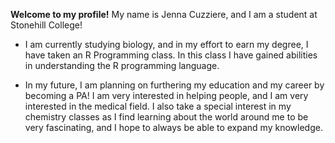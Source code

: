 **Welcome to my profile!** My name is Jenna Cuzziere, and I am a student at Stonehill College! 

- I am currently studying biology, and in my effort to earn my degree, I have taken an R Programming class. In this class I have gained abilities in understanding the R programming language. 

- In my future, I am planning on furthering my education and my career by becoming a PA! I am very interested in helping people, and I am very interested in the medical field. I also take a special interest in my chemistry classes as I find learning about the world around me to be very fascinating, and I hope to always be able to expand my knowledge. 
